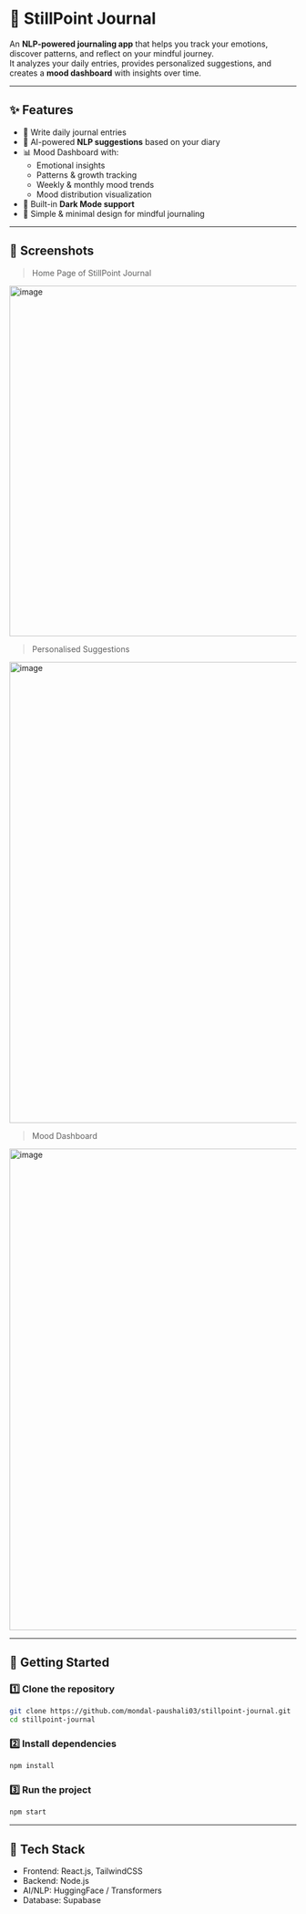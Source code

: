# 🌿 StillPoint Journal

An **NLP-powered journaling app** that helps you track your emotions, discover patterns, and reflect on your mindful journey.  
It analyzes your daily entries, provides personalized suggestions, and creates a **mood dashboard** with insights over time.  

---

## ✨ Features
- 📝 Write daily journal entries  
- 🤖 AI-powered **NLP suggestions** based on your diary  
- 📊 Mood Dashboard with:
  - Emotional insights
  - Patterns & growth tracking
  - Weekly & monthly mood trends
  - Mood distribution visualization  
- 🌙 Built-in **Dark Mode support**  
- 📌 Simple & minimal design for mindful journaling  

---

## 📸 Screenshots
> Home Page of StillPoint Journal 
<img width="881" height="615" alt="image" src="https://github.com/user-attachments/assets/e5bedac0-7dc4-4dff-9cae-c0b74dde5f7d" />

> Personalised Suggestions
<img width="1239" height="809" alt="image" src="https://github.com/user-attachments/assets/4506c74e-02d6-4ccc-a917-54b32aaaad23" />

> Mood Dashboard
<img width="1252" height="845" alt="image" src="https://github.com/user-attachments/assets/14f2c855-6c37-4e49-a697-e80ef55c7cbe" />

---

## 🚀 Getting Started

### 1️⃣ Clone the repository
```bash
git clone https://github.com/mondal-paushali03/stillpoint-journal.git
cd stillpoint-journal
```
### 2️⃣ Install dependencies
```bash
npm install
```
### 3️⃣ Run the project
```bash
npm start
```
---
## 📌 Tech Stack
- Frontend: React.js, TailwindCSS
- Backend: Node.js
- AI/NLP: HuggingFace / Transformers
- Database: Supabase
